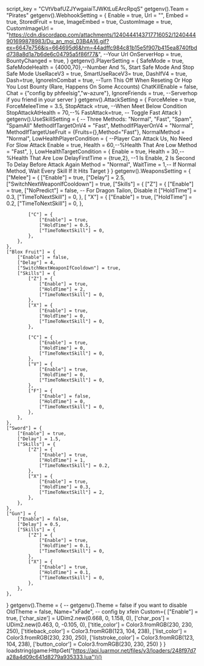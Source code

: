 script_key = "CVtVbafUZJYwgaiaiTJWKtLuEArcRpqS" 
getgenv().Team = "Pirates"
getgenv().WebhookSetting = {
    Enable = true,
    Url = "",
    Embed = true,
    StoredFruit = true,
    ImageEmbed = true,
    CustomImage = true,
    CustomImageUrl = "https://cdn.discordapp.com/attachments/1240444143717716052/1240444901699878983/Du_an_moi_03B4A16.gif?ex=6647e756&is=664695d6&hm=44adffc984c81b15e5f907b415ea8740fbdd738a8d1a7b6de6c04795a5f86f77&", --Your Url
    OnServerHop = true,
    BountyChanged = true,
}
getgenv().PlayerSetting = {
    SafeMode = true,
    SafeModeHealth = {4000,70},--Number And %, Start Safe Mode And Stop Safe Mode
    UseRaceV3 = true,
    SmartUseRaceV3= true,
    DashIfV4 = true,
    Dash=true,
    IgnoreInCombat = true, --Turn This Off When Reseting Or Hop You Lost Bounty (Rare, Happens On Some Accounts)
    ChatKillEnable = false,
    Chat = {"config by phfeelsig","w-azure"},
    IgnoreFriends = true, --Serverhop if you friend in your server
}
getgenv().AttackSetting = {
    ForceMelee = true,
    ForceMeleeTime = 3.5,
    StopAttack =true, --When Meet Below Condition
    StopAttackAtHealth = 70,--%
    FastAttack=true, -- Toggle Fast Attack
}
getgenv().UseSkillSetting = {
    -- Three Methods: "Normal", "Fast", "Spam", "SpamAll"
    MethodIfTargetOnV4 = "Fast",
    MethodIfPlayerOnV4 = "Normal",
    MethodIfTargetUseFruit = {Fruits={},Method="Fast"},
    NormalMethod = "Normal",
    LowHealthPlayerCondition = { --Player Can Attack Us, No Need For Slow Attack
        Enable = true,
        Health = 60,--%Health That Are Low
        Method = "Fast",
    },
    LowHealthTargetCondition = {
        Enable = true,
        Health = 30,--%Health That Are Low
        DelayFirstTime = {true,2}, --1 Is Enable, 2 Is Second To Delay Before Attack Again
        Method = "Normal",
        WaitTime = 1,-- If Normal Method, Wait Every Skill If It Hits Target
    }
}
getgenv().WeaponsSetting = {
    ["Melee"] = {
        ["Enable"] = true,
        ["Delay"] = 2.5, 
        ["SwitchNextWeaponIfCooldown"] = true,
        ["Skills"] = {
            ["Z"] = {
                ["Enable"] = true,
                ["NoPredict"] = false, -- For Dragon Tailon, Disable it 
                ["HoldTime"] = 0.3,
                ["TimeToNextSkill"] = 0,
            },
        [ "X"] = {
                ["Enable"] = true,
                ["HoldTime"] = 0.2,
                ["TimeToNextSkill"] = 0,
            },

            ["C"] = {
                ["Enable"] = true,
                ["HoldTime"] = 0.5,
                ["TimeToNextSkill"] = 0,
            },
        },
    },
    ["Blox Fruit"] = {
        ["Enable"] = false,
        ["Delay"] = 4,
        ["SwitchNextWeaponIfCooldown"] = true,
        ["Skills"] = {
            ["Z"] = {
                ["Enable"] = true,
                ["HoldTime"] = 2,
                ["TimeToNextSkill"] = 0,
            },
            ["X"] = {
                ["Enable"] = true,
                ["HoldTime"] = 0,
                ["TimeToNextSkill"] = 0,
            },

            ["C"] = {
                ["Enable"] = true,
                ["HoldTime"] = 0,
                ["TimeToNextSkill"] = 0,
            },
            ["V"] = {
                ["Enable"] = true,
                ["HoldTime"] = 0,
                ["TimeToNextSkill"] = 0,
            },
            ["F"] = {
                ["Enable"] = false,
                ["HoldTime"] = 0,
                ["TimeToNextSkill"] = 0,
            },
        },
    },
    ["Sword"] = {
        ["Enable"] = true,
        ["Delay"] = 1.5,
        ["Skills"] = {
            ["Z"] = {
                ["Enable"] = true,
                ["HoldTime"] = 1,
                ["TimeToNextSkill"] = 0.2,
            },
            ["X"] = {
                ["Enable"] = true,
                ["HoldTime"] = 0.3,
                ["TimeToNextSkill"] = 2,
            },
        },
    },
    ["Gun"] = {
        ["Enable"] = false,
        ["Delay"] = 0.5,
        ["Skills"] = {
            ["Z"] = {
                ["Enable"] = true,
                ["HoldTime"] = 0.1,
                ["TimeToNextSkill"] = 0,
            },
            ["X"] = {
                ["Enable"] = true,
                ["HoldTime"] = 0.1,
                ["TimeToNextSkill"] = 0,
            },
        },
    },
}
getgenv().Theme = { -- getgenv().Theme = false if you want to disable
    OldTheme = false,
    Name="xFade", -- config by xfein
    Custom={
            ["Enable"] = true,
            ['char_size'] = UDim2.new(0.668, 0, 1.158, 0),
            ['char_pos'] = UDim2.new(0.463, 0, -0.105, 0),
            ['title_color'] = Color3.fromRGB(230, 230, 250),
            ['titleback_color'] = Color3.fromRGB(123, 104, 238),
            ['list_color'] = Color3.fromRGB(230, 230, 250),
            ['liststroke_color'] = Color3.fromRGB(123, 104, 238),
            ['button_color'] = Color3.fromRGB(230, 230, 250)
       }
}
loadstring(game:HttpGet("https://api.luarmor.net/files/v3/loaders/248f97d7a28a4d09c641d8279a935333.lua"))()

